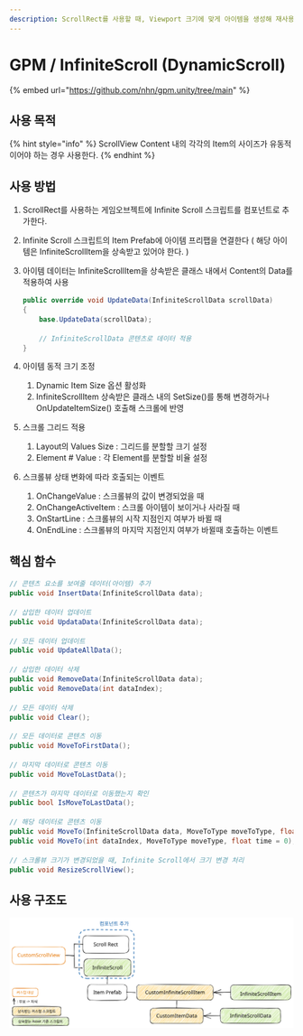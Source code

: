 ```yaml
---
description: ScrollRect를 사용할 때, Viewport 크기에 맞게 아이템을 생성해 재사용 가능
---
```


# GPM / InfiniteScroll (DynamicScroll)

{% embed url="https://github.com/nhn/gpm.unity/tree/main" %}

## 사용 목적

{% hint style="info" %}
ScrollView Content 내의 각각의  Item의 사이즈가 유동적이어야 하는 경우 사용한다.
{% endhint %}

## 사용 방법

1. ScrollRect를 사용하는 게임오브젝트에 Infinite Scroll 스크립트를 컴포넌트로 추가한다.
2. Infinite Scroll 스크립트의 Item Prefab에 아이템 프리팹을 연결한다 ( 해당 아이템은 InfiniteScrollItem을 상속받고 있어야 한다. )
3.  아이템 데이터는 InfiniteScrollItem을 상속받은 클래스 내에서 Content의 Data를 적용하여 사용&#x20;

    ```csharp
    public override void UpdateData(InfiniteScrollData scrollData) 
    {
        base.UpdateData(scrollData);
        
        // InfiniteScrollData 콘텐츠로 데이터 적용
    }
    ```
4. 아이템 동적 크기 조정
   1. Dynamic Item Size 옵션 활성화
   2. InfiniteScrollItem 상속받은 클래스 내의 SetSize()를 통해 변경하거나 OnUpdateItemSize() 호출해 스크롤에 반영
5. 스크롤 그리드 적용
   1. Layout의 Values Size : 그리드를 분할할 크기 설정
   2. Element # Value : 각 Element를 분할할 비율 설정
6. 스크롤뷰 상태 변화에 따라 호출되는 이벤트
   1. OnChangeValue : 스크롤뷰의 값이 변경되었을 때
   2. OnChangeActiveItem : 스크롤 아이템이 보이거나 사라질 때
   3. OnStartLine : 스크롤뷰의 시작 지점인지 여부가 바뀔 때
   4. OnEndLine : 스크롤뷰의 마지막 지점인지 여부가 바뀔때 호출하는 이벤트

## 핵심 함수

```csharp
// 콘텐츠 요소를 보여줄 데이터(아이템) 추가
public void InsertData(InfiniteScrollData data);

// 삽입한 데이터 업데이트
public void UpdataData(InfiniteScrollData data);

// 모든 데이터 업데이트
public void UpdateAllData();

// 삽입한 데이터 삭제
public void RemoveData(InfiniteScrollData data);
public void RemoveData(int dataIndex);

// 모든 데이터 삭제
public void Clear();

// 모든 데이터로 콘텐츠 이동
public void MoveToFirstData();

// 마지막 데이터로 콘텐츠 이동
public void MoveToLastData();

// 콘텐츠가 마지막 데이터로 이동했는지 확인
public bool IsMoveToLastData();

// 해당 데이터로 콘텐츠 이동
public void MoveTo(InfiniteScrollData data, MoveToType moveToType, float time = 0);
public void MoveTo(int dataIndex, MoveToType moveType, float time = 0);

// 스크롤뷰 크기가 변경되었을 때, Infinite Scroll에서 크기 변경 처리
public void ResizeScrollView();
```

## 사용 구조도

<img src="../../.gitbook/assets/file.excalidraw (2).svg" alt="Infinite Scroll 사용 구조도" class="gitbook-drawing">



